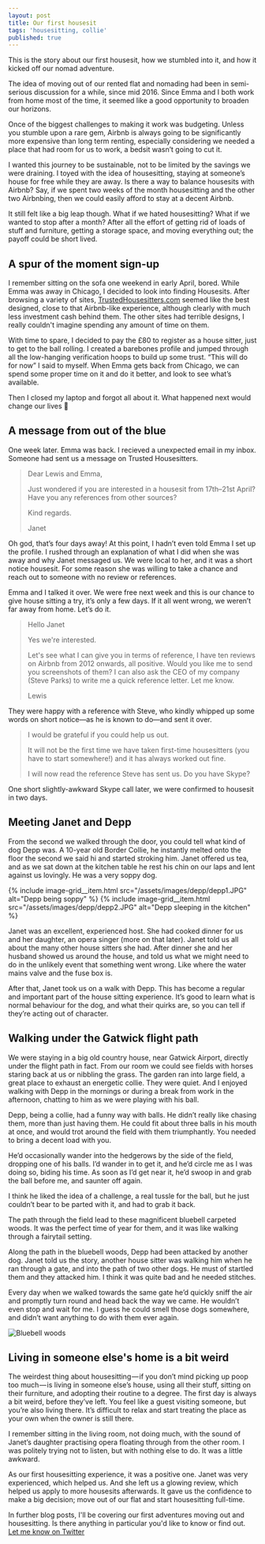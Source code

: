 ```yaml
---
layout: post
title: Our first housesit
tags: 'housesitting, collie'
published: true
---
```


This is the story about our first housesit, how we stumbled into it, and how it kicked off our nomad adventure.

The idea of moving out of our rented flat and nomading had been in semi-serious discussion for a while, since mid 2016. Since Emma and I both work from home most of the time, it seemed like a good opportunity to broaden our horizons.

Once of the biggest challenges to making it work was budgeting. Unless you stumble upon a rare gem, Airbnb is always going to be significantly more expensive than long term renting, especially considering we needed a place that had room for us to work, a bedsit wasn’t going to cut it.

I wanted this journey to be sustainable, not to be limited by the savings we were draining. I toyed with the idea of housesitting, staying at someone’s house for free while they are away. Is there a way to balance housesits with Airbnb? Say, if we spent two weeks of the month housesitting and the other two Airbnbing, then we could easily afford to stay at a decent Airbnb.

It still felt like a big leap though. What if we hated housesitting? What if we wanted to stop after a month? After all the effort of getting rid of loads of stuff and furniture, getting a storage space, and moving everything out; the payoff could be short lived.

## A spur of the moment sign-up

I remember sitting on the sofa one weekend in early April, bored. While Emma was away in Chicago, I decided to look into finding Housesits. After browsing a variety of sites, [TrustedHousesitters.com](https://www.trustedhousesitters.com) seemed like the best designed, close to that Airbnb-like experience, although clearly with much less investment cash behind them. The other sites had terrible designs, I really couldn't imagine spending any amount of time on them.

With time to spare, I decided to pay the £80 to register as a house sitter, just to get to the ball rolling. I created a barebones profile and jumped through all the low-hanging verification hoops to build up some trust. “This will do for now” I said to myself. When Emma gets back from Chicago, we can spend some proper time on it and do it better, and look to see what’s available.

Then I closed my laptop and forgot all about it. What happened next would change our lives 🙈

## A message from out of the blue

One week later. Emma was back. I recieved a unexpected email in my inbox. Someone had sent us a message on Trusted Housesitters.

> Dear Lewis and Emma,
>
> Just wondered if you are interested in a housesit from 17th–21st April? Have you any references from other sources?
>
> Kind regards.
>
> Janet

Oh god, that’s four days away! At this point, I hadn’t even told Emma I set up the profile. I rushed through an explanation of what I did when she was away and why Janet messaged us. We were local to her, and it was a short notice housesit. For some reason she was willing to take a chance and reach out to someone with no review or references.

Emma and I talked it over. We were free next week and this is our chance to give house sitting a try, it’s only a few days. If it all went wrong, we weren’t far away from home. Let’s do it.

> Hello Janet
>
> Yes we're interested.
>
> Let's see what I can give you in terms of reference, I have ten reviews on Airbnb from 2012 onwards, all positive. Would you like me to send you screenshots of them? I can also ask the CEO of my company (Steve Parks) to write me a quick reference letter. Let me know.
>
> Lewis

They were happy with a reference with Steve, who kindly whipped up some words on short notice—as he is known to do—and sent it over.

> I would be grateful if you could help us out.
>
> It will not be the first time we have taken first-time housesitters (you have to start somewhere!) and it has always worked out fine.
>
> I will now read the reference Steve has sent us. Do you have Skype?

One short slightly-awkward Skype call later, we were confirmed to housesit in two days.

## Meeting Janet and Depp

From the second we walked through the door, you could tell what kind of dog Depp was. A 10-year old Border Collie, he instantly melted onto the floor the second we said hi and started stroking him. Janet offered us tea, and as we sat down at the kitchen table he rest his chin on our laps and lent against us lovingly. He was a very soppy dog.

<div class="image-grid image-grid--2">
  {% include image-grid__item.html src="/assets/images/depp/depp1.JPG" alt="Depp being soppy" %}
  {% include image-grid__item.html src="/assets/images/depp/depp2.JPG" alt="Depp sleeping in the kitchen" %}
</div>

Janet was an excellent, experienced host. She had cooked dinner for us and her daughter, an opera singer (more on that later). Janet told us all about the many other house sitters she had. After dinner she and her husband showed us around the house, and told us what we might need to do in the unlikely event that something went wrong. Like where the water mains valve and the fuse box is.

After that, Janet took us on a walk with Depp. This has become a regular and important part of the house sitting experience. It’s good to learn what is normal behaviour for the dog, and what their quirks are, so you can tell if they’re acting out of character.

## Walking under the Gatwick flight path

We were staying in a big old country house, near Gatwick Airport, directly under the flight path in fact. From our room we could see fields with horses staring back at us or nibbling the grass. The garden ran into large field, a great place to exhaust an energetic collie. They were quiet. And I enjoyed walking with Depp in the mornings or during a break from work in the afternoon, chatting to him as we were playing with his ball.

Depp, being a collie, had a funny way with balls. He didn’t really like chasing them, more than just having them. He could fit about three balls in his mouth at once, and would trot around the field with them triumphantly. You needed to bring a decent load with you.

He’d occasionally wander into the hedgerows by the side of the field, dropping one of his balls. I’d wander in to get it, and he’d circle me as I was doing so, biding his time. As soon as I’d get near it, he’d swoop in and grab the ball before me, and saunter off again.

I think he liked the idea of a challenge, a real tussle for the ball, but he just couldn’t bear to be parted with it, and had to grab it back.

The path through the field lead to these magnificent bluebell carpeted woods. It was the perfect time of year for them, and it was like walking through a fairytail setting.

Along the path in the bluebell woods, Depp had been attacked by another dog. Janet told us the story, another house sitter was walking him when he ran through a gate, and into the path of two other dogs. He must of startled them and they attacked him. I think it was quite bad and he needed stitches.

Every day when we walked towards the same gate he’d quickly sniff the air and promptly turn round and head back the way we came. He wouldn’t even stop and wait for me. I guess he could smell those dogs somewhere, and didn’t want anything to do with them ever again.

<img src="/assets/images/depp/bluebells.JPG" alt="Bluebell woods" />

## Living in someone else's home is a bit weird

The weirdest thing about housesitting — if you don’t mind picking up poop too much — is living in someone else’s house, using all their stuff, sitting on their furniture, and adopting their routine to a degree. The first day is always a bit weird, before they’ve left. You feel like a guest visiting someone, but you’re also living there. It’s difficult to relax and start treating the place as your own when the owner is still there.

I remember sitting in the living room, not doing much, with the sound of Janet’s daughter practising opera floating through from the other room. I was politely trying not to listen, but with nothing else to do. It was a little awkward.

As our first housesitting experience, it was a positive one. Janet was very experienced, which helped us. And she left us a glowing review, which helped us apply to more housesits afterwards. It gave us the confidence to make a big decision; move out of our flat and start housesitting full-time.

In further blog posts, I'll be covering our first adventures moving out and housesitting. Is there anything in particular you'd like to know or find out. <a target="_blank" href="https://twitter.com/lewisnyman">Let me know on Twitter</a>
